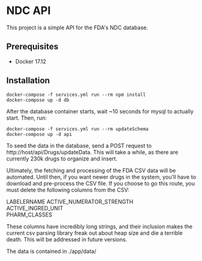 # NDC API

This project is a simple API for the FDA's NDC database. 

## Prerequisites

- Docker 17.12

## Installation

```
docker-compose -f services.yml run --rm npm install
docker-compose up -d db
```

After the database container starts, wait ~10 seconds for mysql to actually start. Then, run:

```
docker-compose -f services.yml run --rm updateSchema
docker-compose up -d api
```

To seed the data in the database, send a POST request to http://host/api/Drugs/updateData. This will take a while, as there are currently 230k drugs to organize and insert.

Ultimately, the fetching and processing of the FDA CSV data will be automated. Until then, if you want newer drugs in the system, you'll have to download and pre-process the CSV file. If you choose to go this route, you must delete the following columns from the CSV:

LABELERNAME
ACTIVE_NUMERATOR_STRENGTH	
ACTIVE_INGRED_UNIT	
PHARM_CLASSES	

These columns have incredibly long strings, and their inclusion makes the current csv parsing library freak out about heap size and die a terrible death. This will be addressed in future versions.

The data is contained in ./app/data/
